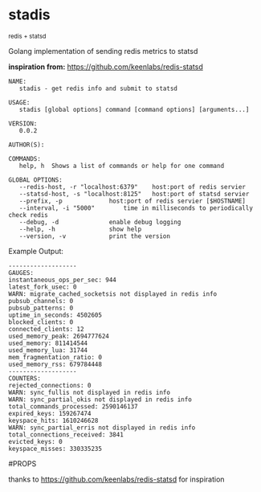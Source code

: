 stadis 
============
<sub>redis + statsd</sub>

Golang implementation of sending redis metrics to statsd

**inspiration from:** https://github.com/keenlabs/redis-statsd

```
NAME:
   stadis - get redis info and submit to statsd

USAGE:
   stadis [global options] command [command options] [arguments...]

VERSION:
   0.0.2

AUTHOR(S):

COMMANDS:
   help, h	Shows a list of commands or help for one command

GLOBAL OPTIONS:
   --redis-host, -r "localhost:6379"	host:port of redis servier
   --statsd-host, -s "localhost:8125"	host:port of statsd servier
   --prefix, -p 			host:port of redis servier [$HOSTNAME]
   --interval, -i "5000"		time in milliseconds to periodically check redis
   --debug, -d				enable debug logging
   --help, -h				show help
   --version, -v			print the version
```

Example Output:
```
-------------------
GAUGES:
instantaneous_ops_per_sec: 944
latest_fork_usec: 0
WARN: migrate_cached_socketsis not displayed in redis info
pubsub_channels: 0
pubsub_patterns: 0
uptime_in_seconds: 4502605
blocked_clients: 0
connected_clients: 12
used_memory_peak: 2694777624
used_memory: 811414544
used_memory_lua: 31744
mem_fragmentation_ratio: 0
used_memory_rss: 679784448
-------------------
COUNTERS:
rejected_connections: 0
WARN: sync_fullis not displayed in redis info
WARN: sync_partial_okis not displayed in redis info
total_commands_processed: 2590146137
expired_keys: 159267474
keyspace_hits: 1610246628
WARN: sync_partial_erris not displayed in redis info
total_connections_received: 3841
evicted_keys: 0
keyspace_misses: 330335235
```

#PROPS

thanks to https://github.com/keenlabs/redis-statsd for inspiration
